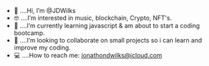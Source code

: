 - 👋 ....Hi, I’m @JDWilks
- 🤓 ....I’m interested in music, blockchain, Crypto, NFT's.
- 🧠 ....I’m currently learning javascript & am about to start a coding bootcamp.
- 👀 ....I’m looking to collaborate on small projects so i can learn and improve my coding.
- 💻 ....How to reach me: jonathondwilks@icloud.com

<!---
JDWilks/JDWilks is a ✨ special ✨ repository because its `README.md` (this file) appears on your GitHub profile.
You can click the Preview link to take a look at your changes.
--->
